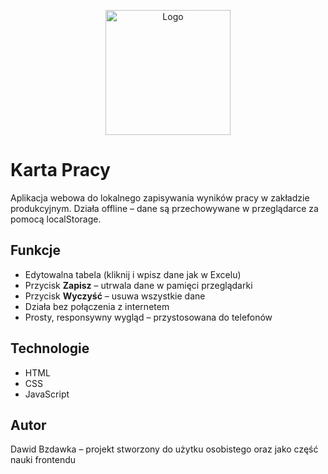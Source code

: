 <p align="center">
  <img src="logo-gabi-mebel3.png" alt="Logo" width="200"/>
</p>

# Karta Pracy

Aplikacja webowa do lokalnego zapisywania wyników pracy w zakładzie produkcyjnym. Działa offline – dane są przechowywane w przeglądarce za pomocą localStorage.

## Funkcje

- Edytowalna tabela (kliknij i wpisz dane jak w Excelu)
- Przycisk **Zapisz** – utrwala dane w pamięci przeglądarki
- Przycisk **Wyczyść** – usuwa wszystkie dane
- Działa bez połączenia z internetem
- Prosty, responsywny wygląd – przystosowana do telefonów

## Technologie

- HTML
- CSS
- JavaScript

## Autor

Dawid Bzdawka – projekt stworzony do użytku osobistego oraz jako część nauki frontendu
